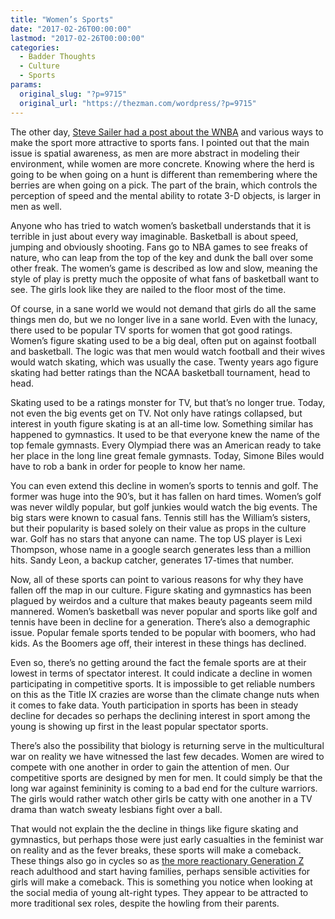 ```yaml
---
title: "Women’s Sports"
date: "2017-02-26T00:00:00"
lastmod: "2017-02-26T00:00:00"
categories:
  - Badder Thoughts
  - Culture
  - Sports
params:
  original_slug: "?p=9715"
  original_url: "https://thezman.com/wordpress/?p=9715"
---
```


The other day, [Steve Sailer had a post about the
WNBA](http://www.unz.com/isteve/retired-wnba-player-reveals-she-was-bullied-for-being-straight/)
and various ways to make the sport more attractive to sports fans. I
pointed out that the main issue is spatial awareness, as men are more
abstract in modeling their environment, while women are more concrete.
Knowing where the herd is going to be when going on a hunt is different
than remembering where the berries are when going on a pick. The part of
the brain, which controls the perception of speed and the mental ability
to rotate 3-D objects, is larger in men as well.

Anyone who has tried to watch women’s basketball understands that it is
terrible in just about every way imaginable. Basketball is about speed,
jumping and obviously shooting. Fans go to NBA games to see freaks of
nature, who can leap from the top of the key and dunk the ball over some
other freak. The women’s game is described as low and slow, meaning the
style of play is pretty much the opposite of what fans of basketball
want to see. The girls look like they are nailed to the floor most of
the time.

Of course, in a sane world we would not demand that girls do all the
same things men do, but we no longer live in a sane world. Even with the
lunacy, there used to be popular TV sports for women that got good
ratings. Women’s figure skating used to be a big deal, often put on
against football and basketball. The logic was that men would watch
football and their wives would watch skating, which was usually the
case. Twenty years ago figure skating had better ratings than the NCAA
basketball tournament, head to head.

Skating used to be a ratings monster for TV, but that’s no longer true.
Today, not even the big events get on TV. Not only have ratings
collapsed, but interest in youth figure skating is at an all-time low.
Something similar has happened to gymnastics. It used to be that
everyone knew the name of the top female gymnasts. Every Olympiad there
was an American ready to take her place in the long line great female
gymnasts. Today, Simone Biles would have to rob a bank in order for
people to know her name.

You can even extend this decline in women’s sports to tennis and golf.
The former was huge into the 90’s, but it has fallen on hard times.
Women’s golf was never wildly popular, but golf junkies would watch the
big events. The big stars were known to casual fans. Tennis still has
the William’s sisters, but their popularity is based solely on their
value as props in the culture war. Golf has no stars that anyone can
name. The top US player is Lexi Thompson, whose name in a google search
generates less than a million hits. Sandy Leon, a backup catcher,
generates 17-times that number.

Now, all of these sports can point to various reasons for why they have
fallen off the map in our culture. Figure skating and gymnastics has
been plagued by weirdos and a culture that makes beauty pageants seem
mild mannered. Women’s basketball was never popular and sports like golf
and tennis have been in decline for a generation. There’s also a
demographic issue. Popular female sports tended to be popular with
boomers, who had kids. As the Boomers age off, their interest in these
things has declined.

Even so, there’s no getting around the fact the female sports are at
their lowest in terms of spectator interest. It could indicate a decline
in women participating in competitive sports. It is impossible to get
reliable numbers on this as the Title IX crazies are worse than the
climate change nuts when it comes to fake data. Youth participation in
sports has been in steady decline for decades so perhaps the declining
interest in sport among the young is showing up first in the least
popular spectator sports.

There’s also the possibility that biology is returning serve in the
multicultural war on reality we have witnessed the last few decades.
Women are wired to compete with one another in order to gain the
attention of men. Our competitive sports are designed by men for men. It
could simply be that the long war against femininity is coming to a bad
end for the culture warriors. The girls would rather watch other girls
be catty with one another in a TV drama than watch sweaty lesbians fight
over a ball.

That would not explain the the decline in things like figure skating and
gymnastics, but perhaps those were just early casualties in the feminist
war on reality and as the fever breaks, these sports will make a
comeback. These things also go in cycles so as <a
href="http://www.dailymail.co.uk/news/article-3790614/They-don-t-like-drugs-gay-marriage-HATE-tattoos-Generation-Z-conservative-WW2.html"
target="_blank">the more reactionary Generation Z</a> reach adulthood
and start having families, perhaps sensible activities for girls will
make a comeback. This is something you notice when looking at the social
media of young alt-right types. They appear to be attracted to more
traditional sex roles, despite the howling from their parents.
